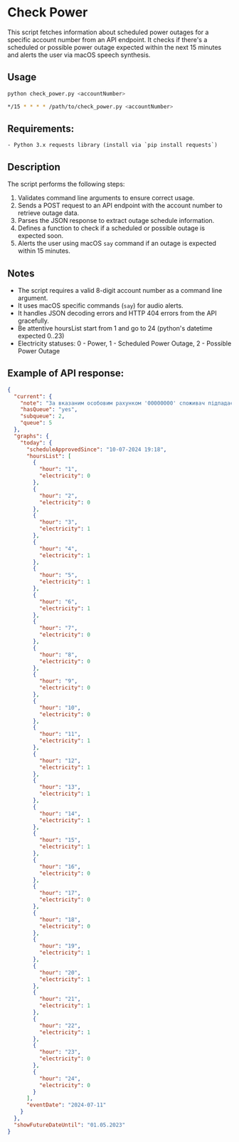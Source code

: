 # Check Power

This script fetches information about scheduled power outages for a specific account number
from an API endpoint. It checks if there's a scheduled or possible power outage expected
within the next 15 minutes and alerts the user via macOS speech synthesis.

## Usage

```bash
python check_power.py <accountNumber>
```

```bash
*/15 * * * * /path/to/check_power.py <accountNumber>
```

## Requirements:
    - Python 3.x requests library (install via `pip install requests`)

## Description

The script performs the following steps:

1. Validates command line arguments to ensure correct usage.
2. Sends a POST request to an API endpoint with the account number to retrieve outage data.
3. Parses the JSON response to extract outage schedule information.
4. Defines a function to check if a scheduled or possible outage is expected soon.
5. Alerts the user using macOS `say` command if an outage is expected within 15 minutes.

## Notes

- The script requires a valid 8-digit account number as a command line argument.
- It uses macOS specific commands (`say`) for audio alerts.
- It handles JSON decoding errors and HTTP 404 errors from the API gracefully.
- Be attentive hoursList start from 1 and go to 24 (python's datetime expected 0..23)
- Electricity statuses: 0 - Power, 1 - Scheduled Power Outage, 2 - Possible Power Outage

## Example of API response:

```json
{
  "current": {
    "note": "За вказаним особовим рахунком '00000000' споживач підпадає під чергу '5.2' Графіку погодинних вимкнень(ГПВ)",
    "hasQueue": "yes",
    "subqueue": 2,
    "queue": 5
  },
  "graphs": {
    "today": {
      "scheduleApprovedSince": "10-07-2024 19:18",
      "hoursList": [
        {
          "hour": "1",
          "electricity": 0
        },
        {
          "hour": "2",
          "electricity": 0
        },
        {
          "hour": "3",
          "electricity": 1
        },
        {
          "hour": "4",
          "electricity": 1
        },
        {
          "hour": "5",
          "electricity": 1
        },
        {
          "hour": "6",
          "electricity": 1
        },
        {
          "hour": "7",
          "electricity": 0
        },
        {
          "hour": "8",
          "electricity": 0
        },
        {
          "hour": "9",
          "electricity": 0
        },
        {
          "hour": "10",
          "electricity": 0
        },
        {
          "hour": "11",
          "electricity": 1
        },
        {
          "hour": "12",
          "electricity": 1
        },
        {
          "hour": "13",
          "electricity": 1
        },
        {
          "hour": "14",
          "electricity": 1
        },
        {
          "hour": "15",
          "electricity": 1
        },
        {
          "hour": "16",
          "electricity": 0
        },
        {
          "hour": "17",
          "electricity": 0
        },
        {
          "hour": "18",
          "electricity": 0
        },
        {
          "hour": "19",
          "electricity": 1
        },
        {
          "hour": "20",
          "electricity": 1
        },
        {
          "hour": "21",
          "electricity": 1
        },
        {
          "hour": "22",
          "electricity": 1
        },
        {
          "hour": "23",
          "electricity": 0
        },
        {
          "hour": "24",
          "electricity": 0
        }
      ],
      "eventDate": "2024-07-11"
    }
  },
  "showFutureDateUntil": "01.05.2023"
}
```
